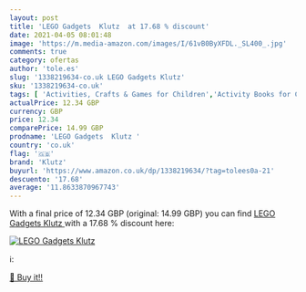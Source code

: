 ```yaml
---
layout: post
title: 'LEGO Gadgets  Klutz  at 17.68 % discount'
date: 2021-04-05 08:01:48
image: 'https://m.media-amazon.com/images/I/61vB0ByXFDL._SL400_.jpg'
comments: true
category: ofertas
author: 'tole.es'
slug: '1338219634-co.uk LEGO Gadgets Klutz'
sku: '1338219634-co.uk'
tags: [ 'Activities, Crafts & Games for Children','Activity Books for Children','Books','Childrens Books','Childrens Books on Architecture','Childrens Books on Arts, Music & Photography','Childrens Books on Cars, Trains & Things That Go','Childrens Books on Computer Hardware & Robotics','Childrens Books on Computers & Technology','Childrens Books on Crafts & Hobbies','Childrens Books on Games','Childrens Books on Performing Arts','Childrens Books on Question & Answer Games','Childrens Books on Science, Nature & How It Works','Literature & Fiction for Children','klutz','lego', ]
actualPrice: 12.34 GBP
currency: GBP
price: 12.34
comparePrice: 14.99 GBP
prodname: 'LEGO Gadgets  Klutz '
country: 'co.uk'
flag: '🇬🇧'
brand: 'Klutz'
buyurl: 'https://www.amazon.co.uk/dp/1338219634/?tag=tolees0a-21'
descuento: '17.68'
average: '11.8633870967743'
---
```


With a final price of 12.34 GBP (original: 14.99 GBP) you can find [LEGO Gadgets  Klutz ](https://www.amazon.co.uk/dp/1338219634/?tag=tolees0a-21) with a  17.68 % discount here:

[![LEGO Gadgets  Klutz ](https://m.media-amazon.com/images/I/61vB0ByXFDL._SL400_.jpg)](https://www.amazon.co.uk/dp/1338219634/?tag=tolees0a-21)

ℹ️:


[🛒 Buy it!!](https://www.amazon.co.uk/dp/1338219634/?tag=tolees0a-21)
